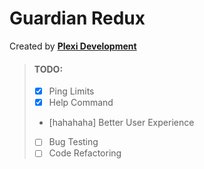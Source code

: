 # Guardian Redux

Created by [**Plexi Development**](https://discord.gg/plexidev)

> #### TODO:
> - [x] Ping Limits
> - [x] Help Command
> - [hahahaha] Better User Experience
> - [ ] Bug Testing
> - [ ] Code Refactoring
